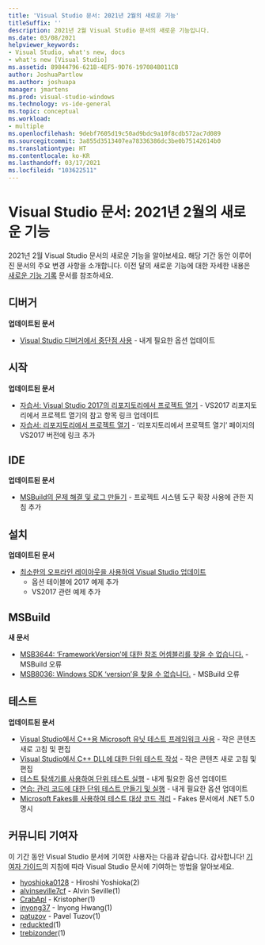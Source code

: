 ```yaml
---
title: 'Visual Studio 문서: 2021년 2월의 새로운 기능'
titleSuffix: ''
description: 2021년 2월 Visual Studio 문서의 새로운 기능입니다.
ms.date: 03/08/2021
helpviewer_keywords:
- Visual Studio, what's new, docs
- what's new [Visual Studio]
ms.assetid: 89844796-621B-4EF5-9D76-197084B011CB
author: JoshuaPartlow
ms.author: joshuapa
manager: jmartens
ms.prod: visual-studio-windows
ms.technology: vs-ide-general
ms.topic: conceptual
ms.workload:
- multiple
ms.openlocfilehash: 9debf7605d19c50ad9bdc9a10f8cdb572ac7d089
ms.sourcegitcommit: 3a855d3513407ea78336386dc3be0b75142614b0
ms.translationtype: HT
ms.contentlocale: ko-KR
ms.lasthandoff: 03/17/2021
ms.locfileid: "103622511"
---
```

# <a name="visual-studio-docs-whats-new-for-february-2021"></a>Visual Studio 문서: 2021년 2월의 새로운 기능

2021년 2월 Visual Studio 문서의 새로운 기능을 알아보세요. 해당 기간 동안 이루어진 문서의 주요 변경 사항을 소개합니다. 이전 달의 새로운 기능에 대한 자세한 내용은 [새로운 기능 기록](whats-new-visual-studio-docs-history.md) 문서를 참조하세요.

## <a name="debugger"></a>디버거

**업데이트된 문서**

- [Visual Studio 디버거에서 중단점 사용](../debugger/using-breakpoints.md) - 내게 필요한 옵션 업데이트

## <a name="get-started"></a>시작

**업데이트된 문서**

- [자습서: Visual Studio 2017의 리포지토리에서 프로젝트 열기](../get-started/tutorial-open-project-from-repo-visual-studio-2017.md) - VS2017 리포지토리에서 프로젝트 열기의 참고 항목 링크 업데이트
- [자습서: 리포지토리에서 프로젝트 열기](../get-started/tutorial-open-project-from-repo-visual-studio-2019.md) - ‘리포지토리에서 프로젝트 열기’ 페이지의 VS2017 버전에 링크 추가

## <a name="ide"></a>IDE

**업데이트된 문서**

- [MSBuild의 문제 해결 및 로그 만들기](./msbuild-logs.md) - 프로젝트 시스템 도구 확장 사용에 관한 지침 추가

## <a name="install"></a>설치

**업데이트된 문서**

- [최소한의 오프라인 레이아웃을 사용하여 Visual Studio 업데이트](../install/update-minimal-layout.md)
  - 옵션 테이블에 2017 예제 추가
  - VS2017 관련 예제 추가

## <a name="msbuild"></a>MSBuild

**새 문서**

- [MSB3644: ‘FrameworkVersion’에 대한 참조 어셈블리를 찾을 수 없습니다.](../msbuild/errors/msb3644.md) - MSBuild 오류
- [MSB8036: Windows SDK ‘version’을 찾을 수 없습니다.](../msbuild/errors/msb8036.md) - MSBuild 오류

## <a name="test"></a>테스트

**업데이트된 문서**

- [Visual Studio에서 C++용 Microsoft 유닛 테스트 프레임워크 사용](../test/how-to-use-microsoft-test-framework-for-cpp.md) - 작은 콘텐츠 새로 고침 및 편집
- [Visual Studio에서 C++ DLL에 대한 단위 테스트 작성](../test/how-to-write-unit-tests-for-cpp-dlls.md) - 작은 콘텐츠 새로 고침 및 편집
- [테스트 탐색기를 사용하여 단위 테스트 실행](../test/run-unit-tests-with-test-explorer.md) - 내게 필요한 옵션 업데이트
- [연습: 관리 코드에 대한 단위 테스트 만들기 및 실행](../test/walkthrough-creating-and-running-unit-tests-for-managed-code.md) - 내게 필요한 옵션 업데이트
- [Microsoft Fakes를 사용하여 테스트 대상 코드 격리](../test/isolating-code-under-test-with-microsoft-fakes.md) - Fakes 문서에서 .NET 5.0 명시

## <a name="community-contributors"></a>커뮤니티 기여자

이 기간 동안 Visual Studio 문서에 기여한 사용자는 다음과 같습니다. 감사합니다! [기여자 가이드](/contribute/)의 지침에 따라 Visual Studio 문서에 기여하는 방법을 알아보세요.

- [hyoshioka0128](https://github.com/hyoshioka0128) - Hiroshi Yoshioka(2)
- [alvinseville7cf](https://github.com/alvinseville7cf) - Alvin Seville(1)
- [CrabApl](https://github.com/CrabApl) - Kristopher(1)
- [inyong37](https://github.com/inyong37) - Inyong Hwang(1)
- [patuzov](https://github.com/patuzov) - Pavel Tuzov(1)
- [reduckted](https://github.com/reduckted)(1)
- [trebizonder](https://github.com/trebizonder)(1)
